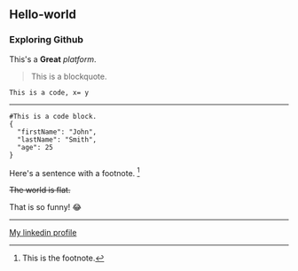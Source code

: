 ## Hello-world
### Exploring Github

This's a **Great** *platform*.

> This is a blockquote.

`This is a code, x= y`

-------------------------------


```
#This is a code block.
{
  "firstName": "John",
  "lastName": "Smith",
  "age": 25
}
```

Here's a sentence with a footnote. [^1]

[^1]: This is the footnote.

~~The world is flat.~~

That is so funny! :joy:

-------------------------------
[My linkedin profile](https://www.linkedin.com/in/sravan-patsa)
